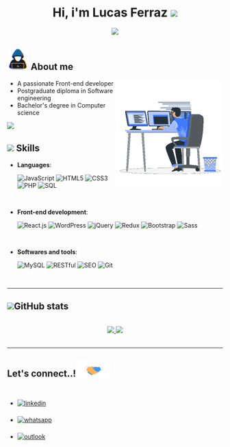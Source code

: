 <h1 align="center">
    <b>Hi, i'm Lucas Ferraz</b>
    <img src="https://media.giphy.com/media/hvRJCLFzcasrR4ia7z/giphy.gif" width="35">
</h1>

<p align="center">
    <a href="https://github.com/DenverCoder1/readme-typing-svg">
        <img src="https://readme-typing-svg.herokuapp.com?font=Time+New+Roman&color=cyan&size=25&center=true&vCenter=true&width=600&height=100&lines=Front-end+developer..&hearts;;Software+engineer,;Computer+scientist,;Love+to+learn+new+stuffs..<3">
    </a>
</p>

## <picture><img src="https://github.com/0xAbdulKhalid/0xAbdulKhalid/raw/main/assets/mdImages/about_me.gif" width=50px></picture> **About me**

<picture><img align="right" src="https://github.com/0xAbdulKhalid/0xAbdulKhalid/raw/main/assets/mdImages/Right_Side.gif" width=250px></picture>

- A passionate Front-end developer
- Postgraduate diploma in Software engineering
- Bachelor's degree in Computer science

<img src="https://user-images.githubusercontent.com/73097560/115834477-dbab4500-a447-11eb-908a-139a6edaec5c.gif">

<br>

## <img src="https://media2.giphy.com/media/QssGEmpkyEOhBCb7e1/giphy.gif?cid=ecf05e47a0n3gi1bfqntqmob8g9aid1oyj2wr3ds3mg700bl&rid=giphy.gif" width="25"><b> Skills</b>

<p align="center">

- **Languages**:

    ![JavaScript](https://img.shields.io/badge/javascript-%23323330.svg?style=for-the-badge&logo=javascript&logoColor=%23F7DF1E)
    ![HTML5](https://img.shields.io/badge/html5-%23E34F26.svg?style=for-the-badge&logo=html5&logoColor=white)
    ![CSS3](https://img.shields.io/badge/css3-%231572B6.svg?style=for-the-badge&logo=css3&logoColor=white)
    ![PHP](https://img.shields.io/badge/php-%23777BB4.svg?style=for-the-badge&logo=php&logoColor=white)
    ![SQL](https://img.shields.io/badge/sql-%2FDF84.svg?style=for-the-badge&logoColor=white)

<br>

- **Front-end development**:

    ![React.js](https://img.shields.io/badge/react.js-%2320232A.svg?style=for-the-badge&logo=react&logoColor=%2361DAFB)
    ![WordPress](https://img.shields.io/badge/wordpress-%23117AC9.svg?style=for-the-badge&logo=wordpress&logoColor=white)
    ![jQuery](https://img.shields.io/badge/jquery-%230769AD.svg?style=for-the-badge&logo=jquery&logoColor=white)
    ![Redux](https://img.shields.io/badge/redux-%23593D88.svg?style=for-the-badge&logo=redux&logoColor=white)
    ![Bootstrap](https://img.shields.io/badge/bootstrap-%23563D7C.svg?style=for-the-badge&logo=bootstrap&logoColor=white)
    ![Sass](https://img.shields.io/badge/sass-hotpink.svg?style=for-the-badge&logo=sass&logoColor=white)

<br>

- **Softwares and tools**:

    ![MySQL](https://img.shields.io/badge/mysql-%2300F.svg?style=for-the-badge&logo=mysql&logoColor=white)
    ![RESTful](https://img.shields.io/badge/restful-%2393C5.svg?style=for-the-badge&logoColor=white)
    ![SEO](https://img.shields.io/badge/seo-%3CA046.svg?style=for-the-badge&logoColor=white)
    ![Git](https://img.shields.io/badge/git-%23F05033.svg?style=for-the-badge&logo=git&logoColor=white)
</p>

<br>

---

## <img src="https://media.giphy.com/media/iY8CRBdQXODJSCERIr/giphy.gif" width="35"><b>GitHub stats</b>

<br>

<div align="center">
    <a href="https://github.com/lucasbelpiede">
        <img src="https://github-readme-stats.vercel.app/api?username=lucasbelpiede&include_all_commits=true&count_private=true&show_icons=true&line_height=20&title_color=7A7ADB&icon_color=2234AE&text_color=D3D3D3&bg_color=0,000000,130F40" width="450"/>
        <img src="https://github-readme-stats.vercel.app/api/top-langs?username=lucasbelpiede&show_icons=true&locale=en&layout=compact&line_height=20&title_color=7A7ADB&icon_color=2234AE&text_color=D3D3D3&bg_color=0,000000,130F40" width="375"/>
    </a>
</div>

<br>

---

## <b>Let's connect..!</b><img src="https://github.com/0xAbdulKhalid/0xAbdulKhalid/raw/main/assets/mdImages/handshake.gif" width="80">

<br>

<div align="left">
    <ul>
        <li>
            <a href="https://linkedin.com/in/lucasbelpiede" target="_blank">
                <img src="https://img.shields.io/badge/linkedin: lucasbelpiede-%2300acee.svg?color=405DE6&style=for-the-badge&logo=linkedin&logoColor=white" alt=linkedin style="margin-bottom: 5px;"/>
            </a>
        </li>
        <br>
        <li>
            <a href="https://wa.me/5587988350714" target="_blank">
                <img src="https://img.shields.io/badge/whatsapp: 5587988350714-25D366?style=for-the-badge&logo=whatsapp&logoColor=white" alt=whatsapp style="margin-bottom: 5px;"/>
            </a>
        </li>
        <br>
        <li>
            <a href="mailto:lucasferrazbelpiede01@hotmail.com" target="_blank">
                <img src="https://img.shields.io/badge/microsoft_outlook: lucasferrazbelpiede01-0078D4?style=for-the-badge&logo=microsoft-outlook&logoColor=white" alt=outlook style="margin-bottom: 5px;"/>
            </a>
        </li>
    </ul>
</div>